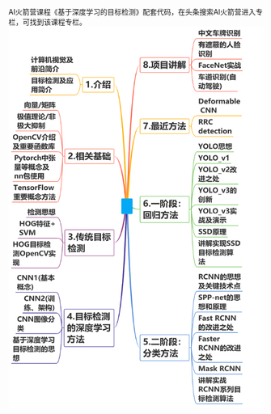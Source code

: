 AI火箭营课程《基于深度学习的目标检测》配套代码，在头条搜索AI火箭营进入专栏，可找到该课程专栏。
![image](https://github.com/AI-Rocket-Camp/ObjectDetection/blob/master/images/outline.png)

